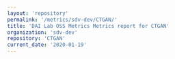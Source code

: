 ```yaml
---
layout: 'repository'
permalink: '/metrics/sdv-dev/CTGAN/'
title: 'DAI Lab OSS Metrics Metrics report for CTGAN'
organization: 'sdv-dev'
repository: 'CTGAN'
current_date: '2020-01-19'
---
```

